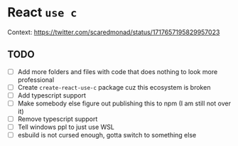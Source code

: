 # React `use c`

Context: https://twitter.com/scaredmonad/status/1717657195829957023

## TODO

- [ ] Add more folders and files with code that does nothing to look more professional
- [ ] Create `create-react-use-c` package cuz this ecosystem is broken
- [ ] Add typescript support
- [ ] Make somebody else figure out publishing this to npm (I am still not over it)
- [ ] Remove typescript support
- [ ] Tell windows ppl to just use WSL
- [ ] esbuild is not cursed enough, gotta switch to something else